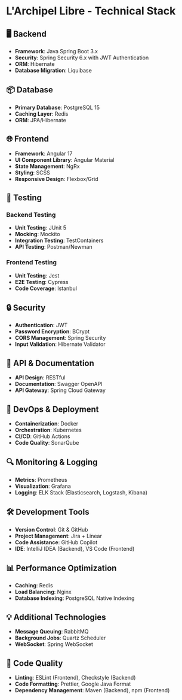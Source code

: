 # L'Archipel Libre - Technical Stack

## 🖥️ Backend
- **Framework**: Java Spring Boot 3.x
- **Security**: Spring Security 6.x with JWT Authentication
- **ORM**: Hibernate
- **Database Migration**: Liquibase

## 📦 Database
- **Primary Database**: PostgreSQL 15
- **Caching Layer**: Redis
- **ORM**: JPA/Hibernate

## 🌐 Frontend
- **Framework**: Angular 17
- **UI Component Library**: Angular Material
- **State Management**: NgRx
- **Styling**: SCSS
- **Responsive Design**: Flexbox/Grid

## 🧪 Testing
### Backend Testing
- **Unit Testing**: JUnit 5
- **Mocking**: Mockito
- **Integration Testing**: TestContainers
- **API Testing**: Postman/Newman

### Frontend Testing
- **Unit Testing**: Jest
- **E2E Testing**: Cypress
- **Code Coverage**: Istanbul

## 🔒 Security
- **Authentication**: JWT
- **Password Encryption**: BCrypt
- **CORS Management**: Spring Security
- **Input Validation**: Hibernate Validator

## 📡 API & Documentation
- **API Design**: RESTful
- **Documentation**: Swagger OpenAPI
- **API Gateway**: Spring Cloud Gateway

## 🚀 DevOps & Deployment
- **Containerization**: Docker
- **Orchestration**: Kubernetes
- **CI/CD**: GitHub Actions
- **Code Quality**: SonarQube

## 🔍 Monitoring & Logging
- **Metrics**: Prometheus
- **Visualization**: Grafana
- **Logging**: ELK Stack (Elasticsearch, Logstash, Kibana)

## 🛠️ Development Tools
- **Version Control**: Git & GitHub
- **Project Management**: Jira + Linear
- **Code Assistance**: GitHub Copilot
- **IDE**: IntelliJ IDEA (Backend), VS Code (Frontend)

## 📊 Performance Optimization
- **Caching**: Redis
- **Load Balancing**: Nginx
- **Database Indexing**: PostgreSQL Native Indexing

## 💡 Additional Technologies
- **Message Queuing**: RabbitMQ
- **Background Jobs**: Quartz Scheduler
- **WebSocket**: Spring WebSocket

## 📝 Code Quality
- **Linting**: ESLint (Frontend), Checkstyle (Backend)
- **Code Formatting**: Prettier, Google Java Format
- **Dependency Management**: Maven (Backend), npm (Frontend)
